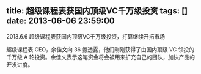 title: 超级课程表获国内顶级VC千万级投资
tags: []
date: 2013-06-06 23:59:00
---

2013.6.6 超级课程表获国内顶级VC千万级投资，打算继续开拓市场

超级课程表 CEO，余佳文向 36 氪透露，他们刚刚获得了由国内顶级 VC 领投的千万级 A 轮投资。余佳文表示这笔资金将会被用来扩充自己的团队，加快产品的开发进度。